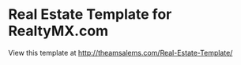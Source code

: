 # Real Estate Template for RealtyMX.com
View this template at http://theamsalems.com/Real-Estate-Template/

